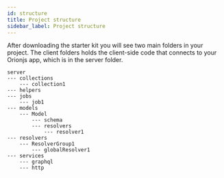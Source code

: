 ```yaml
---
id: structure
title: Project structure
sidebar_label: Project structure
---
```


After downloading the starter kit you will see two main folders in your project.
The client folders holds the client-side code that connects to your Orionjs app,
which is in the server folder.

```
server
--- collections
    --- collection1
--- helpers
--- jobs
    --- job1
--- models
    --- Model
        --- schema
        --- resolvers
            --- resolver1
--- resolvers
    --- ResolverGroup1
        --- globalResolver1
--- services
    --- graphql
    --- http
```
